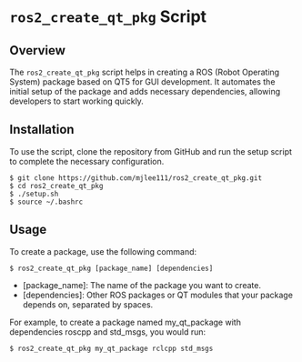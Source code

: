 # `ros2_create_qt_pkg` Script

## Overview
The `ros2_create_qt_pkg` script helps in creating a ROS (Robot Operating System) package based on QT5 for GUI development. It automates the initial setup of the package and adds necessary dependencies, allowing developers to start working quickly.

## Installation
To use the script, clone the repository from GitHub and run the setup script to complete the necessary configuration.

```shell
$ git clone https://github.com/mjlee111/ros2_create_qt_pkg.git
$ cd ros2_create_qt_pkg
$ ./setup.sh
$ source ~/.bashrc
```

## Usage
To create a package, use the following command:
```shell 
$ ros2_create_qt_pkg [package_name] [dependencies]
```
- [package_name]: The name of the package you want to create.
- [dependencies]: Other ROS packages or QT modules that your package depends on, separated by spaces.

For example, to create a package named my_qt_package with dependencies roscpp and std_msgs, you would run:
```shell  
$ ros2_create_qt_pkg my_qt_package rclcpp std_msgs
```
